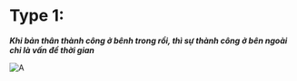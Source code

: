 
# Type 1:
***Khi bản thân thành công ở bênh trong rồi, thì sự thành công ở bên ngoài chỉ là vấn đề thời gian***

![A]([my_video.mov](https://www.tiktok.com/@nguyenthanh_0205/video/7398345123681062162?is_from_webapp=1))
